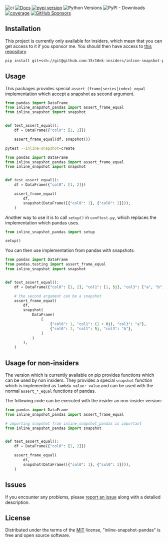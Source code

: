 <!-- -8<- [start:Header] -->


![ci](https://github.com/15r10nk/inline-snapshot-pandas/actions/workflows/ci.yml/badge.svg?branch=main)
[![Docs](https://img.shields.io/badge/docs-mkdocs-green)](https://15r10nk.github.io/inline-snapshot-pandas/)
[![pypi version](https://img.shields.io/pypi/v/inline-snapshot-pandas.svg)](https://pypi.org/project/inline-snapshot-pandas/)
![Python Versions](https://img.shields.io/pypi/pyversions/inline-snapshot-pandas)
![PyPI - Downloads](https://img.shields.io/pypi/dw/inline-snapshot-pandas)
[![coverage](https://img.shields.io/badge/coverage-100%25-blue)](https://15r10nk.github.io/inline-snapshot-pandas/contributing/#coverage)
[![GitHub Sponsors](https://img.shields.io/github/sponsors/15r10nk)](https://github.com/sponsors/15r10nk)

<!-- -8<- [end:Header] -->

## Installation


This project is currently only available for insiders, which mean that you can get access to it if you sponsor me.
You should then have access to [this repository](https://github.com/15r10nk-insiders/inline-snapshot-pandas).

``` bash
pip install git+ssh://git@github.com:15r10nk-insiders/inline-snapshot-pandas.git@insiders
```



## Usage

This packages provides special `assert_(frame|series|index)_equal` implementation which accept a snapshot as second argument.

``` python
from pandas import DataFrame
from inline_snapshot_pandas import assert_frame_equal
from inline_snapshot import snapshot


def test_assert_equal():
    df = DataFrame({"col0": [1, 2]})

    assert_frame_equal(df, snapshot())
```

```bash
pytest --inline-snapshot=create
```

``` python
from pandas import DataFrame
from inline_snapshot_pandas import assert_frame_equal
from inline_snapshot import snapshot


def test_assert_equal():
    df = DataFrame({"col0": [1, 2]})

    assert_frame_equal(
        df,
        snapshot(DataFrame([{"col0": 1}, {"col0": 2}])),
    )
```

Another way to use it is to call `setup()` in `conftest.py`, which replaces the implementation which pandas uses.

``` python
from inline_snapshot_pandas import setup

setup()
```

You can then use implementation from pandas with snapshots.

``` python
from pandas import DataFrame
from pandas.testing import assert_frame_equal
from inline_snapshot import snapshot


def test_assert_equal():
    df = DataFrame({"col0": [1, 2], "col1": [1, 5j], "col3": ["a", "b"]})

    # the second argument can be a snapshot
    assert_frame_equal(
        df,
        snapshot(
            DataFrame(
                [
                    {"col0": 1, "col1": (1 + 0j), "col3": "a"},
                    {"col0": 2, "col1": 5j, "col3": "b"},
                ]
            )
        ),
    )
```

## Usage for non-insiders

The version which is currently available on pip provides functions which can be used by non insiders.
They provides a special `snapshot` function which is implemented as `lambda value: value` and can be used with the normal `assert_*_equal` functions of pandas.

The following code can be executed with the insider an non-insider version:

``` python
from pandas import DataFrame
from inline_snapshot_pandas import assert_frame_equal

# importing snapshot from inline_snapshot_pandas is important
from inline_snapshot_pandas import snapshot


def test_assert_equal():
    df = DataFrame({"col0": [1, 2]})

    assert_frame_equal(
        df,
        snapshot(DataFrame([{"col0": 1}, {"col0": 2}])),
    )
```


<!-- -8<- [start:Feedback] -->
## Issues

If you encounter any problems, please [report an issue](https://github.com/15r10nk/inline-snapshot-pandas/issues) along with a detailed description.
<!-- -8<- [end:Feedback] -->

## License

Distributed under the terms of the [MIT](http://opensource.org/licenses/MIT) license, "inline-snapshot-pandas" is free and open source software.
